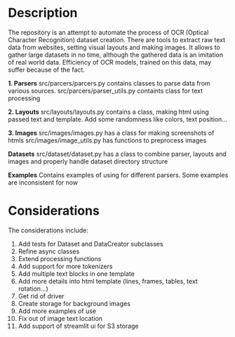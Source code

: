 # Description
The repository is an attempt to automate the process of OCR (Optical Character Recognition) dataset creation. There are tools to extract raw text data from websites, setting visual layouts and making images. It allows to gather large datasets in no time, although the gathered data is an imitation of real world data. Efficiency of OCR models, trained on this data, may suffer because of the fact.

__1. Parsers__
src/parcers/parcers.py contains classes to parse data from various sources.
src/parcers/parser_utils.py containts class for text processing

__2. Layouts__
src/layouts/layouts.py contains a class, making html using passed text and template. Add some randomness like colors, text position...

__3. Images__
src/images/images.py has a class for making screenshots of htmls
src/images/image_utils.py has functions to preprocess images

__Datasets__
src/dataset/dataset.py has a class to combine parser, layouts and images and properly handle dataset directory structure

__Examples__
Contains examples of using for different parsers. Some examples are inconsistent for now

# Considerations
The considerations include:
1. Add tests for Dataset and DataCreator subclasses
2. Refine async classes
3. Extend processing functions
4. Add support for more tokenizers
5. Add multiple text blocks in one template
6. Add more details into html template (lines, frames, tables, text rotation...)
7. Get rid of driver
8. Create storage for background images
9. Add more examples of use
10. Fix out of image text location
11. Add support of streamlit ui for S3 storage
